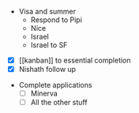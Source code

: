+ Visa and summer
	+ Respond to Pipi
	+ Nice
	+ Israel
	+ Israel to SF
+ [x] [[kanban]] to essential completion
+ [x] Nishath follow up
+ Complete applications
	+ [ ] Minerva
	+ [ ] All the other stuff
